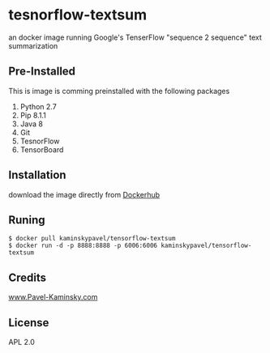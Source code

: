 # tesnorflow-textsum
an docker image running Google's TenserFlow "sequence 2 sequence" text summarization 

## Pre-Installed

This is image is comming preinstalled with the following packages

1. Python 2.7
2. Pip 8.1.1
2. Java 8 
3. Git
4. TesnorFlow
5. TensorBoard

## Installation
download the image directly from [Dockerhub](https://hub.docker.com/r/kaminskypavel/tensorflow-textsum/)

## Runing
```
$ docker pull kaminskypavel/tensorflow-textsum  
$ docker run -d -p 8888:8888 -p 6006:6006 kaminskypavel/tensorflow-textsum
```

## Credits
www.Pavel-Kaminsky.com

## License
APL 2.0
